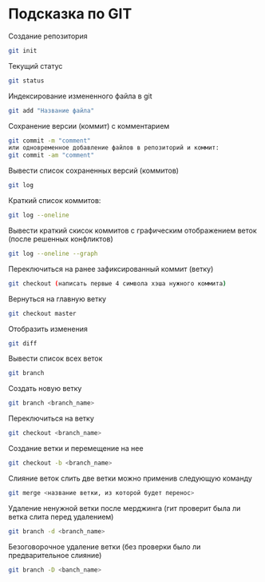 # Подсказка по GIT

Создание репозитория
```sh
git init 
```
Текущий статус
```sh
git status
```
Индексирование измененного файла в git
```sh
git add "Название файла"
```
Сохранение версии (коммит) с комментарием
```sh 
git commit -m "comment"
или одновременное добавление файлов в репозиторий и коммит:
git commit -am "comment"
```
Вывести список сохраненных версий (коммитов)
```sh
git log 
``` 
Краткий список коммитов:
```sh
git log --oneline
```
Вывести краткий скисок коммитов с графическим отображением веток (после решенных конфликтов)
```sh
git log --oneline --graph
```

Переключиться на ранее зафиксированный коммит (ветку)
```sh
git checkout (написать первые 4 символа хэша нужного коммита)
```
Вернуться на главную ветку 
```sh 
git checkout master
```
Отобразить изменения
```sh
git diff 
```
Вывести список всех веток
```sh
git branch 
```
Создать новую ветку
```sh
git branch <branch_name>
```
Переключиться на ветку
```sh
git checkout <branch_name>
```
Создание ветки и перемещение на нее 
```sh
git checkout -b <branch_name>
```
Слияние веток
слить две ветки можно применив следующую команду
```sh 
git merge <название ветки, из которой будет перенос>
```
Удаление ненужной ветки после мерджинга (гит проверит была ли ветка слита перед удалением)
```sh
git branch -d <branch_name>
```
Безоговорочное удаление ветки (без проверки было ли предварительное слияние)
```sh
git branch -D <banch_name>
```
